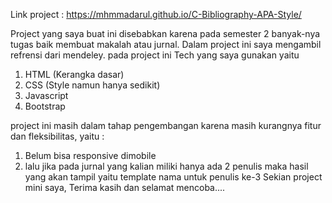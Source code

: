 Link project :
https://mhmmadarul.github.io/C-Bibliography-APA-Style/

Project yang saya buat ini disebabkan karena pada semester 2 banyak-nya tugas baik membuat makalah atau jurnal.
Dalam project ini saya mengambil refrensi dari mendeley. pada project ini Tech yang saya gunakan yaitu
1. HTML (Kerangka dasar)
2. CSS (Style namun hanya sedikit)
3. Javascript
4. Bootstrap

project ini masih dalam tahap pengembangan karena masih kurangnya fitur dan fleksibilitas, yaitu :
1. Belum bisa responsive dimobile
2. lalu jika pada jurnal yang kalian miliki hanya ada 2 penulis maka hasil yang akan tampil yaitu template
   nama untuk penulis ke-3
Sekian project mini saya, Terima kasih dan selamat mencoba....
